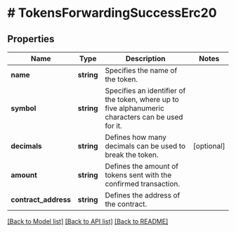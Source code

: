 # # TokensForwardingSuccessErc20

## Properties

Name | Type | Description | Notes
------------ | ------------- | ------------- | -------------
**name** | **string** | Specifies the name of the token. |
**symbol** | **string** | Specifies an identifier of the token, where up to five alphanumeric characters can be used for it. |
**decimals** | **string** | Defines how many decimals can be used to break the token. | [optional]
**amount** | **string** | Defines the amount of tokens sent with the confirmed transaction. |
**contract_address** | **string** | Defines the address of the contract. |

[[Back to Model list]](../../README.md#models) [[Back to API list]](../../README.md#endpoints) [[Back to README]](../../README.md)
